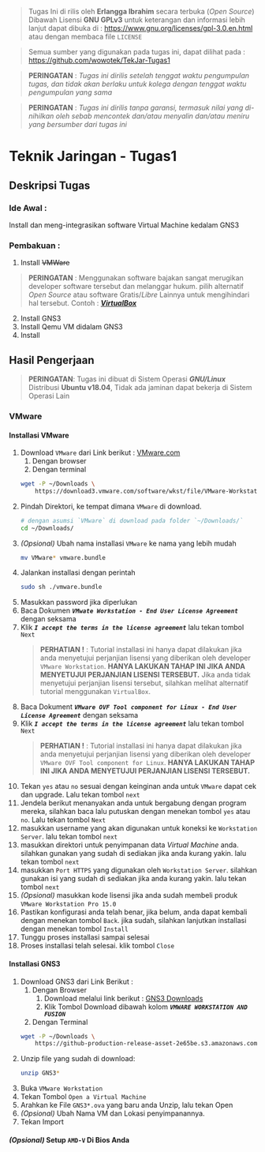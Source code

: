 > Tugas Ini di rilis oleh 
> **Erlangga Ibrahim** secara terbuka (*Open Source*)
> Dibawah Lisensi **GNU GPLv3**
> untuk keterangan dan informasi lebih lanjut dapat dibuka di : https://www.gnu.org/licenses/gpl-3.0.en.html
> atau dengan membaca file `LICENSE`

> Semua sumber yang digunakan pada tugas ini, dapat dilihat pada :
> https://github.com/wowotek/TekJar-Tugas1

> **PERINGATAN** : *Tugas ini dirilis setelah tenggat waktu pengumpulan tugas, dan tidak akan berlaku untuk kolega dengan tenggat waktu pengumpulan yang sama*

> **PERINGATAN** : *Tugas ini dirilis tanpa garansi, termasuk nilai yang di-nihilkan oleh sebab mencontek dan/atau menyalin dan/atau meniru yang bersumber dari tugas ini*
# Teknik Jaringan - Tugas1

## Deskripsi Tugas

### Ide Awal : 
Install dan meng-integrasikan software Virtual Machine kedalam GNS3
### Pembakuan :
1. Install ~~VMWare~~
> **PERINGATAN** : Menggunakan software bajakan sangat merugikan developer software tersebut
> dan melanggar hukum. pilih alternatif *Open Source* atau software Gratis/*Libre* Lainnya untuk mengihindari hal tersebut. Contoh : [**_VirtualBox_**](https://www.virtualbox.org/wiki/Downloads)
2. Install GNS3
3. Install Qemu VM didalam GNS3
4. Install

## Hasil Pengerjaan
> **PERINGATAN**: Tugas ini dibuat di Sistem Operasi **_GNU/Linux_** Distribusi **Ubuntu v18.04**, Tidak ada jaminan dapat bekerja di Sistem Operasi Lain

### VMware
#### Installasi VMware
1. Download `VMware` dari Link berikut : [VMware.com](https://www.vmware.com/products/workstation-pro/workstation-pro-evaluation.html)
    1. Dengan browser
    2. Dengan terminal
    ```bash
    wget -P ~/Downloads \
        https://download3.vmware.com/software/wkst/file/VMware-Workstation-Full-15.1.0-13591040.x86_64.bundle
    ```
2. Pindah Direktori, ke tempat dimana `VMware` di download.
    ```bash
    # dengan asumsi `VMware` di download pada folder `~/Downloads/`
    cd ~/Downloads/
    ```
3. _(Opsional)_ Ubah nama installasi `VMware` ke nama yang lebih mudah
    ```bash
    mv VMware* vmware.bundle
    ```
4. Jalankan installasi dengan perintah
    ```bash
    sudo sh ./vmware.bundle
    ```
5. Masukkan password jika diperlukan
6. Baca Dokumen **_`VMwate Workstation - End User License Agreement`_** dengan seksama
7. Klik **_`I accept the terms in the license agreement`_** lalu tekan tombol `Next`
    > **PERHATIAN !** : Tutorial installasi ini hanya dapat dilakukan jika anda menyetujui perjanjian lisensi yang diberikan oleh developer `VMware Workstation`. **HANYA LAKUKAN TAHAP INI JIKA ANDA MENYETUJUI PERJANJIAN LISENSI TERSEBUT.** Jika anda tidak menyetujui perjanjian lisensi tersebut, silahkan melihat alternatif tutorial menggunakan `VirtualBox`.
8. Baca Dokument **_`VMware OVF Tool component for Linux - End User License Agreement`_** dengan seksama
9. Klik **_`I accept the terms in the license agreement`_** lalu tekan tombol `Next`
    > **PERHATIAN !** : Tutorial installasi ini hanya dapat dilakukan jika anda menyetujui perjanjian lisensi yang diberikan oleh developer `VMware OVF Tool component for Linux`. **HANYA LAKUKAN TAHAP INI JIKA ANDA MENYETUJUI PERJANJIAN LISENSI TERSEBUT.**
10. Tekan `yes` atau `no` sesuai dengan keinginan anda untuk `VMware` dapat cek dan upgrade. Lalu tekan tombol `next`
11. Jendela berikut menanyakan anda untuk bergabung dengan program mereka, silahkan baca lalu putuskan dengan menekan tombol `yes` atau `no`. Lalu tekan tombol `Next`
12. masukkan username yang akan digunakan untuk koneksi ke `Workstation Server`. lalu tekan tombol `next`
13. masukkan direktori untuk penyimpanan data _Virtual Machine_ anda. silahkan gunakan yang sudah di sediakan jika anda kurang yakin. lalu tekan tombol `next`
14. masukkan `Port HTTPS` yang digunakan oleh `Workstation Server`. silahkan gunakan isi yang sudah di sediakan jika anda kurang yakin. lalu tekan tombol `next`
15. _(Opsional)_ masukkan kode lisensi jika anda sudah membeli produk `VMware Workstation Pro 15.0`
16. Pastikan konfigurasi anda telah benar, jika belum, anda dapat kembali dengan menekan tombol `Back`. jika sudah, silahkan lanjutkan installasi dengan menekan tombol `Install`
17. Tunggu proses installasi sampai selesai
18. Proses installasi telah selesai. klik tombol `Close`

#### Installasi GNS3
1. Download GNS3 dari Link Berikut : 
    1. Dengan Browser
        1. Download melalui link berikut : [GNS3 Downloads](https://www.gns3.com/software/download-vm)
        2. Klik Tombol Download dibawah kolom **_`VMWARE WORKSTATION AND FUSION`_**
    2. Dengan Terminal
    ```bash
    wget -P ~/Downloads \
        https://github-production-release-asset-2e65be.s3.amazonaws.com/13111393/ac245300-7896-11e9-85a0-7f143b48505a?X-Amz-Algorithm=AWS4-HMAC-SHA256&X-Amz-Credential=AKIAIWNJYAX4CSVEH53A%2F20190518%2Fus-east-1%2Fs3%2Faws4_request&X-Amz-Date=20190518T132535Z&X-Amz-Expires=300&X-Amz-Signature=3f02041c5abc0e2fa7d9d98e6d0e6d50dcf082d177f0dff1093c16f57e240939&X-Amz-SignedHeaders=host&actor_id=25195739&response-content-disposition=attachment%3B%20filename%3DGNS3.VM.VMware.Workstation.2.1.17.zip&response-content-type=application%2Foctet-stream
    ```
2. Unzip file yang sudah di download:
    ```bash
    unzip GNS3*
    ```
3. Buka `VMware Workstation`
4. Tekan Tombol `Open a Virtual Machine`
5. Arahkan ke File `GNS3*.ova` yang baru anda Unzip, lalu tekan Open
6. _(Opsional)_ Ubah Nama VM dan Lokasi penyimpanannya.
7. Tekan Import

#### _(Opsional)_ Setup `AMD-V` Di Bios Anda